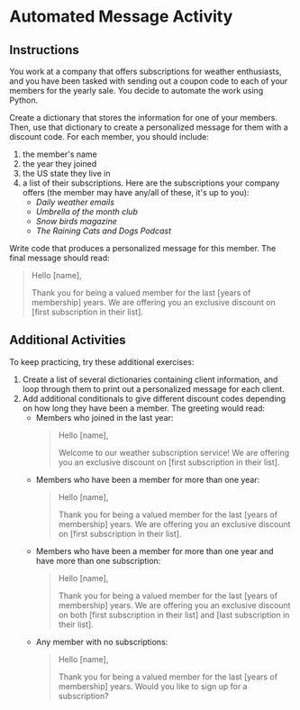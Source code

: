 # Automated Message Activity

## Instructions
You work at a company that offers subscriptions for weather enthusiasts, and you have been tasked with sending out a coupon code to each of your members for the yearly sale. You decide to automate the work using Python.

Create a dictionary that stores the information for one of your members. Then, use that dictionary to create a personalized message for them with a discount code. For each member, you should include:
  1. the member's name
  2. the year they joined
  3. the US state they live in
  4. a list of their subscriptions. Here are the subscriptions your company offers (the member may have any/all of these, it's up to you):
     - *Daily weather emails*
     - *Umbrella of the month club*
     - *Snow birds magazine*
     - *The Raining Cats and Dogs Podcast*

Write code that produces a personalized message for this member. The final message should read:

> Hello [name],
>
> Thank you for being a valued member for the last [years of membership] years. We are offering you an exclusive discount on [first subscription in their list].

## Additional Activities
To keep practicing, try these additional exercises:

1. Create a list of several dictionaries containing client information, and loop through them to print out a personalized message for each client.
1. Add additional conditionals to give different discount codes depending on how long they have been a member. The greeting would read:
   - Members who joined in the last year:
      > Hello [name],
      >
      > Welcome to our weather subscription service! We are offering you an exclusive discount on [first subscription in their list].
   - Members who have been a member for more than one year:
      > Hello [name],
      >
      > Thank you for being a valued member for the last [years of membership] years. We are offering you an exclusive discount on [first subscription in their list].
   - Members who have been a member for more than one year and have more than one subscription:
      > Hello [name],
      >
      > Thank you for being a valued member for the last [years of membership] years. We are offering you an exclusive discount on both [first subscription in their list] and [last subscription in their list].
   - Any member with no subscriptions:
      > Hello [name],
      >
      > Thank you for being a valued member for the last [years of membership] years. Would you like to sign up for a subscription?
